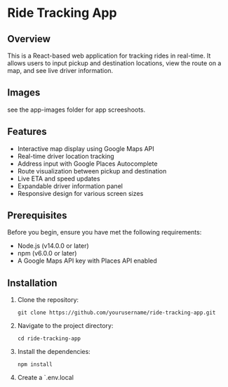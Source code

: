 # Ride Tracking App

## Overview

This is a React-based web application for tracking rides in real-time. It allows users to input pickup and destination locations, view the route on a map, and see live driver information.
## Images
see the app-images folder for app screeshoots.

## Features

- Interactive map display using Google Maps API
- Real-time driver location tracking
- Address input with Google Places Autocomplete
- Route visualization between pickup and destination
- Live ETA and speed updates
- Expandable driver information panel
- Responsive design for various screen sizes

## Prerequisites

Before you begin, ensure you have met the following requirements:

- Node.js (v14.0.0 or later)
- npm (v6.0.0 or later)
- A Google Maps API key with Places API enabled

## Installation

1. Clone the repository:
   ```
   git clone https://github.com/yourusername/ride-tracking-app.git
   ```

2. Navigate to the project directory:
   ```
   cd ride-tracking-app
   ```

3. Install the dependencies:
   ```
   npm install
   ```

4. Create a `.env.local
